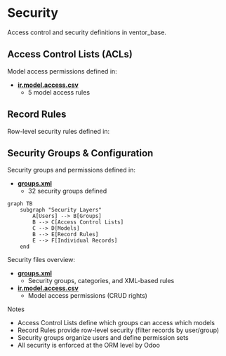 # Security

Access control and security definitions in ventor_base.

## Access Control Lists (ACLs)

Model access permissions defined in:
- **[ir.model.access.csv](../ventor_base/security/ir.model.access.csv)**
  - 5 model access rules

## Record Rules

Row-level security rules defined in:

## Security Groups & Configuration

Security groups and permissions defined in:
- **[groups.xml](../ventor_base/security/groups.xml)**
  - 32 security groups defined

```mermaid
graph TB
    subgraph "Security Layers"
        A[Users] --> B[Groups]
        B --> C[Access Control Lists]
        C --> D[Models]
        B --> E[Record Rules]
        E --> F[Individual Records]
    end
```

Security files overview:
- **[groups.xml](../ventor_base/security/groups.xml)**
  - Security groups, categories, and XML-based rules
- **[ir.model.access.csv](../ventor_base/security/ir.model.access.csv)**
  - Model access permissions (CRUD rights)

Notes
- Access Control Lists define which groups can access which models
- Record Rules provide row-level security (filter records by user/group)
- Security groups organize users and define permission sets
- All security is enforced at the ORM level by Odoo
